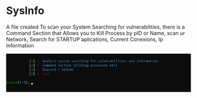 # SysInfo
A file created To scan your System Searching for vulnerabilities, there is a Command Section that Allows you to Kill Process by pID or Name, scan ur Network, Search for STARTUP aplications, Current Conexions, Ip Information
 
![Alt text](image.png)

